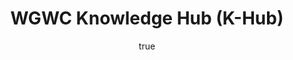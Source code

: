 ---
title: WGWC Knowledge Hub (K-Hub)
description: K-Hub Working Group on Women and Preventing/ Countering Violent Extremism (PCVE) (WGWC) is a media for consolidating knowledge about the work of women and PCVE in Indonesia, by taking good and bad practices, civil society and the government in implementing policies and programs for women and PCVE.
url: https://womenandcve.org/
img: /projects/wgwc.png
alt: WGWC
date:
  start: '2018-03-01T17:00:00.000Z'
  end: '2019-01-30T17:00:00.000Z'
---